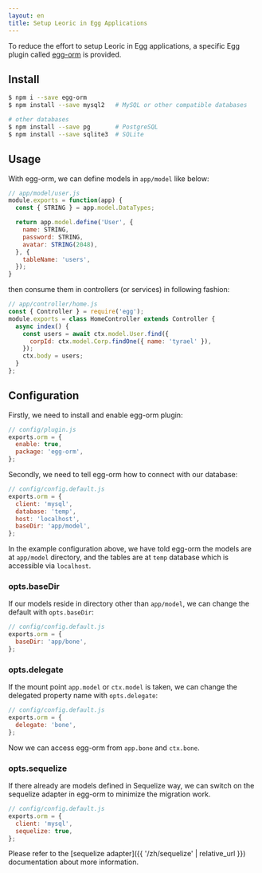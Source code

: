 ```yaml
---
layout: en
title: Setup Leoric in Egg Applications
---
```


To reduce the effort to setup Leoric in Egg applications, a specific Egg plugin called [egg-orm](https://github.com/eggjs/egg-orm) is provided.

## Install

```bash
$ npm i --save egg-orm
$ npm install --save mysql2   # MySQL or other compatible databases

# other databases
$ npm install --save pg       # PostgreSQL
$ npm install --save sqlite3  # SQLite
```

## Usage

With egg-orm, we can define models in `app/model` like below:

```js
// app/model/user.js
module.exports = function(app) {
  const { STRING } = app.model.DataTypes;

  return app.model.define('User', {
    name: STRING,
    password: STRING,
    avatar: STRING(2048),
  }, {
    tableName: 'users',
  });
}
```

then consume them in controllers (or services) in following fashion:

```js
// app/controller/home.js
const { Controller } = require('egg');
module.exports = class HomeController extends Controller {
  async index() {
    const users = await ctx.model.User.find({
      corpId: ctx.model.Corp.findOne({ name: 'tyrael' }),
    });
    ctx.body = users;
  }
};
```

## Configuration

Firstly, we need to install and enable egg-orm plugin:

```js
// config/plugin.js
exports.orm = {
  enable: true,
  package: 'egg-orm',
};
```

Secondly, we need to tell egg-orm how to connect with our database:

```js
// config/config.default.js
exports.orm = {
  client: 'mysql',
  database: 'temp',
  host: 'localhost',
  baseDir: 'app/model',
};
```

In the example configuration above, we have told egg-orm the models are at `app/model` directory, and the tables are at `temp` database which is accessible via `localhost`.

### opts.baseDir

If our models reside in directory other than `app/model`, we can change the default with `opts.baseDir`:

```js
// config/config.default.js
exports.orm = {
  baseDir: 'app/bone',
};
```

### opts.delegate

If the mount point `app.model` or `ctx.model` is taken, we can change the delegated property name with `opts.delegate`:

```js
// config/config.default.js
exports.orm = {
  delegate: 'bone',
};
```

Now we can access egg-orm from `app.bone` and `ctx.bone`.

### opts.sequelize

If there already are models defined in Sequelize way, we can switch on the sequelize adapter in egg-orm to minimize the migration work.

```js
// config/config.default.js
exports.orm = {
  client: 'mysql',
  sequelize: true,
};
```

Please refer to the [sequelize adapter]({{ '/zh/sequelize' | relative_url }}) documentation about more information.
